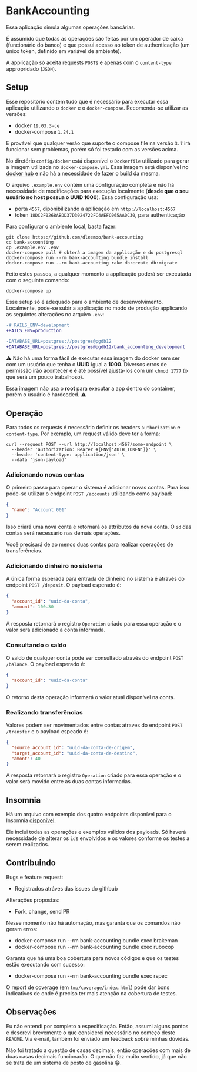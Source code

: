 # BankAccounting

Essa aplicação simula algumas operações bancárias.

É assumido que todas as operações são feitas por um operador de caixa
(funcionário do banco) e que possui acesso ao token de authenticação (um único
token, definido em variável de ambiente).

A applicação só aceita requests `POST`s e apenas com o `content-type`
appropridado (`JSON`).

## Setup

Esse repositório contém tudo que é necessário para executar essa aplicação
utilizando o `docker` e o `docker-compose`. Recomenda-se utilizar as versões:

- docker `19.03.3-ce`
- docker-compose `1.24.1`

É provável que qualquer verão que suporte o compose file na versão `3.7` irá
funcionar sem problemas, porém só foi testado com as versões acima.

No diretório `config/docker` está disponível o `Dockerfile` utilizado para
gerar a imagem utilizada no `docker-compose.yml`. Essa imagem está disponível
no [docker hub](https://hub.docker.com/r/dleemoo/bank-accounting) e não há a
necessidade de fazer o build da mesma.

O arquivo `.example.env` contém uma configuração completa e não há necessidade
de modificações para execução localmente (**desde que o seu usuário no host
possua o UUID 1000**).
Essa configuração usa:

- porta `4567`, diponibilizando a apllicação em `http://localhost:4567`
- token `18DC2F0268ABDD37D3024722FC4AEFC065AA0C30`, para authenticação

Para configurar o ambiente local, basta fazer:

```shell
git clone https://github.com/dleemoo/bank-accounting
cd bank-accounting
cp .example.env .env
docker-compose pull # obterá a imagem da applicação e do postgresql
docker-compose run --rm bank-accounting bundle install
docker-compose run --rm bank-accounting rake db:create db:migrate
```

Feito estes passos, a qualquer momento a applicação poderá ser executada com o
seguinte comando:

```shell
docker-compose up
```

Esse setup só é adequado para o ambiente de desenvolvimento. Localmente,
pode-se subir a applicação no modo de produção applicando as seguintes
alterações no arquivo `.env`:

```diff
-# RAILS_ENV=development
+RAILS_ENV=production
 
-DATABASE_URL=postgres://postgres@pgdb12
+DATABASE_URL=postgres://postgres@pgdb12/bank_accounting_development
```

:warning:
Não há uma forma fácil de executar essa imagem do docker sem ser com um usuário
que tenha o **UUID** igual a **1000**. Diversos erros de permissão irão
acontecer e é até possível ajustá-los com um `chmod 1777` (o que será um pouco
trabalhoso).

Essa imagem não usa o **root** para executar a app dentro do container, porém o
usuário é hardcoded.
:warning:

## Operação

Para todos os requests é necessário definir os headers `authorization` e
`content-type`. Por exemplo, um request válido deve ter a forma:

```shell
curl --request POST --url http://localhost:4567/some-endpoint \
  --header 'authorization: Bearer #{ENV['AUTH_TOKEN']}' \
  --header 'content-type: application/json' \
  --data 'json-payload'
```

### Adicionando novas contas

O primeiro passo para operar o sistema é adicionar novas contas. Para isso
pode-se utilizar o endpoint `POST /accounts` utilizando como payload:

```json
{
  "name": "Account 001"
}
```

Isso criará uma nova conta e retornará os attributos da nova conta. O `id` das
contas será necessário nas demais operações.

Você precisará de ao menos duas contas para realizar operações de
transferências.

### Adicionando dinheiro no sistema

A única forma esperada para entrada de dinheiro no sistema é através do
endpoint `POST /deposit`. O payload esperado é:

```json
{
  "account_id": "uuid-da-conta",
  "amount": 100.30
}
```

A resposta retornará o registro `Operation` criado para essa operação e o valor
será adicionado a conta informada.

### Consultando o saldo

O saldo de qualquer conta pode ser consultado através do endpoint `POST
/balance`. O payload esperado é:

```json
{
  "account_id": "uuid-da-conta"
}
```

O retorno desta operação informará o valor atual disponível na conta.

### Realizando transferências

Valores podem ser movimentados entre contas atraves do endpoint `POST
/transfer` e o payload espeado é:

```json
{
  "source_account_id": "uuid-da-conta-de-origem",
  "target_account_id": "uuid-da-conta-de-destino",
  "amont": 40
}
```

A resposta retornará o registro `Operation` criado para essa operação e o valor
será movido entre as duas contas informadas.

## Insomnia

Há um arquivo com exemplo dos quatro endpoints disponível para o Insomnia
[disponível](https://github.com/dleemoo/bank-accounting/wiki/insomnia.json).

Ele inclui todas as operações e exemplos válidos dos payloads. Só haverá
necessidade de alterar os `id`s envolvidos e os valores conforme os testes a
serem realizados.

## Contribuindo

Bugs e feature request:

- Registrados atráves das issues do githbub

Alterações propostas:

- Fork, change, send PR

Nesse momento não há automação, mas garanta que os comandos não geram erros:

- docker-compose run --rm bank-accounting bundle exec brakeman
- docker-compose run --rm bank-accounting bundle exec rubocop

Garanta que há uma boa cobertura para novos códigos e que os testes estão
executando com sucesso:

- docker-compose run --rm bank-accounting bundle exec rspec

O report de coverage (em `tmp/coverage/index.html`) pode dar bons indicativos
de onde é preciso ter mais atenção na cobertura de testes.

## Observações

Eu não entendi por completo a especificação. Então, assumi alguns pontos e
descrevi brevemente o que considerei necessário no começo deste `README`.
Via e-mail, também foi enviado um feedback sobre minhas dúvidas.

Não foi tratado a questão de casas decimais, então operações com mais de duas
casas decimais funcionarão. O que não faz muito sentido, já que não se trata de
um sistema de posto de gasolina :grin:.


